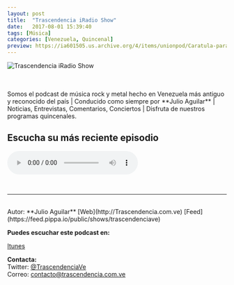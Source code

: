 ```yaml
---
layout: post
title:  "Trascendencia iRadio Show"
date:   2017-08-01 15:39:40
tags: [Música]
categories: [Venezuela, Quincenal]
preview: https://ia601505.us.archive.org/4/items/unionpod/Caratula-para-UP300.jpg
---
```


![Trascendencia iRadio Show](https://ia601505.us.archive.org/4/items/unionpod/Caratula-para-UP500.jpg)  

<br/>  
<br/>
Somos el podcast de música rock y metal hecho en Venezuela más antiguo y reconocido del país | Conducido como siempre por **Julio Aguilar** | Noticias, Entrevistas, Comentarios, Conciertos | Disfruta de nuestros programas quincenales.

<bs/>

## Escucha su más reciente episodio   


<!--reproductor-feed=https://feed.pippa.io/public/shows/trascendenciave-->
<!--reproductor-start-->
<audio id="audio" preload="auto" controls="" src="https://feed.pippa.io/public/streams/5917add142858d1e2239d54d/episodes/5bf1df834544a1cf51909b84.mp3"></audio>
<!--reproductor-end-->

<br>


_ _ _  

<br>  
Autor: **Julio Aguilar**  
[Web](http://Trascendencia.com.ve)  
[Feed](https://feed.pippa.io/public/shows/trascendenciave)

**Puedes escuchar este podcast en:**  

[Itunes]()  

**Contacta:**  
Twitter: [@TrascendenciaVe](https://twitter.com/TrascendenciaVE)  
Correo: [contacto@trascendencia.com.ve](mailto:contacto@trascendencia.com.ve)  
